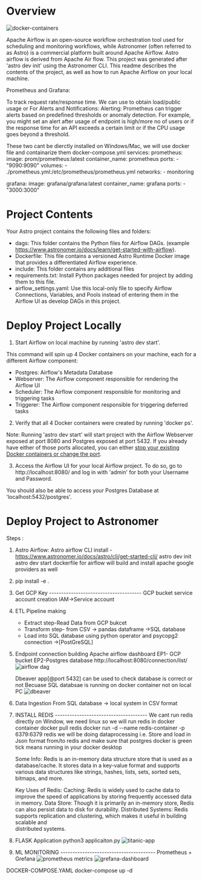 Overview
========
![docker-containers](https://github.com/user-attachments/assets/684ae89c-95a4-41e5-bee2-5eddbb185b99)

Apache Airflow is an open-source workflow orchestration tool used for scheduling and monitoring workflows, while Astronomer (often referred to as Astro) is a commercial platform built around Apache Airflow.
Astro airflow is derived from Apache Air flow. This project was generated after 'astro dev init' using the Astronomer CLI. This readme describes the contents of the project, as well as how to run Apache Airflow on your local machine.


Prometheus and Grafana:

To track request rate/response time. We can use to obtain load/public usage or For Alerts and Notifications:
Alerting: Prometheus can trigger alerts based on predefined thresholds or anomaly detection. For example, you might set an alert after usage of endpoint is high/more no of users or if the response time for an API exceeds a certain limit or if the CPU usage goes beyond a threshold.

These two cant be dierctly installed on Windows/Mac, we will use docker file and containarize them
docker-compose.yml
services:
  prometheus:    
    image: prom/prometheus:latest
    container_name: prometheus
    ports:
      - "9090:9090"
    volumes:
      - ./prometheus.yml:/etc/prometheus/prometheus.yml
    networks:
      - monitoring

  grafana:
    image: grafana/grafana:latest
    container_name: grafana
    ports:
      - "3000:3000"
      
Project Contents
================

Your Astro project contains the following files and folders:

- dags: This folder contains the Python files for Airflow DAGs. (example https://www.astronomer.io/docs/learn/get-started-with-airflow).
- Dockerfile: This file contains a versioned Astro Runtime Docker image that provides a differentiated Airflow experience. 
- include: This folder contains any additional files 
- requirements.txt: Install Python packages needed for project by adding them to this file. 
- airflow_settings.yaml: Use this local-only file to specify Airflow Connections, Variables, and Pools instead of entering them in the Airflow UI as develop DAGs in this project.

Deploy Project Locally
===========================



1. Start Airflow on local machine by running 'astro dev start'.

This command will spin up 4 Docker containers on your machine, each for a different Airflow component:

- Postgres: Airflow's Metadata Database
- Webserver: The Airflow component responsible for rendering the Airflow UI
- Scheduler: The Airflow component responsible for monitoring and triggering tasks
- Triggerer: The Airflow component responsible for triggering deferred tasks

2. Verify that all 4 Docker containers were created by running 'docker ps'.

Note: Running 'astro dev start' will start  project with the Airflow Webserver exposed at port 8080 and Postgres exposed at port 5432. If you already have either of those ports allocated, you can either [stop your existing Docker containers or change the port](https://www.astronomer.io/docs/astro/cli/troubleshoot-locally#ports-are-not-available-for-my-local-airflow-webserver).

3. Access the Airflow UI for your local Airflow project. To do so, go to http://localhost:8080/ and log in with 'admin' for both your Username and Password.

You should also be able to access your Postgres Database at 'localhost:5432/postgres'.

Deploy Project to Astronomer
=================================

Steps :
1. Astro Airflow: 
Astro airflow CLI install - https://www.astronomer.io/docs/astro/cli/get-started-cli/
astro dev init
astro dev start
  dockerfile for airflow will build and install apache google providers as well

3. pip install -e .
4. Get GCP Key --------------------------------------
GCP bucket service account creation IAM->Service account

5. ETL Pipeline making
   - Extract step-Read Data from GCP bukcet 
   - Transform step- from CSV -> pandas dataframe ->SQL database
   - Load into SQL database using python operator and psycopg2 connection ->[PostGreSQL]

6. Endpoint connection building
   Apache airflow dashboard
   EP1- GCP bucket
   EP2-Postgres database
   http://localhost:8080/connection/list/
   ![airflow dag](https://github.com/user-attachments/assets/f2b28fa7-0276-4ed0-8f4b-671b555ee67c)

   
   Dbeaver app[@port 5432] can be used to check database is correct or not
   Becuase SQL databsae is running on docker container not on local PC
   ![dbeaver](https://github.com/user-attachments/assets/deabd1fb-ecba-4b73-b960-3efb17bcc717)

8. Data Ingestion
   From SQL database -> local system in CSV format
   
9. INSTALL REDIS --------------------------------------
   We cant run redis directly on Window, we need linux so we will run redis in docker container
   docker pull redis
   docker run -d --name redis-container -p 6379:6379 redis
   we will be doing dataprocessing i.e. Store and load in Json format from/to redis and make sure that postgres docker is    green tick means running in your docker desktop

   Some Info:
   Redis is an in-memory data structure store that is used as a database/cache. It stores data in a key-value format and     supports various data structures like strings, hashes, lists, sets, sorted sets, bitmaps, and more.

    Key Uses of Redis:
    Caching: Redis is widely used to cache data to improve the speed of applications by storing frequently accessed data      in memory. Data Store: Though it is primarily an in-memory store, Redis can also persist data to disk for durability.
    Distributed Systems: Redis supports replication and clustering, which makes it useful in building scalable and       
    distributed systems.

10. FLASK Application
    python3 applicaiton.py
   ![titanic-app](https://github.com/user-attachments/assets/90f2c578-465f-4b28-a160-293bc894cb62)

   
11. ML MONITORING ---------------------------------------
Prometheus + Grefana
![prometheus metrics](https://github.com/user-attachments/assets/e90bac32-fa5e-42aa-97e6-6c652d8abe1d)
![grefana-dashboard](https://github.com/user-attachments/assets/0eb82ea5-79ab-469e-89ef-a5a58f29b647)


DOCKER-COMPOSE.YAML
docker-compose up -d

